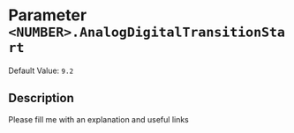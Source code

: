 # Parameter `<NUMBER>.AnalogDigitalTransitionStart`
Default Value: `9.2`





## Description
Please fill me with an explanation and useful links


